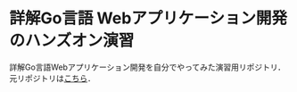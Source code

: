 # 詳解Go言語 Webアプリケーション開発のハンズオン演習

詳解Go言語Webアプリケーション開発を自分でやってみた演習用リポジトリ．
元リポジトリは[こちら](https://github.com/budougumi0617/go_todo_app)．
